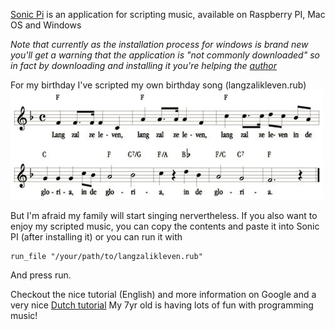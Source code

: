 [Sonic Pi](http://sonic-pi.net/) is an application for scripting music, available on Raspberry PI, Mac OS and 
Windows

*Note that currently as the installation process for windows is brand new you'll get a warning that the application is "not commonly downloaded" so in fact by downloading and installing it you're helping the [author](https://twitter.com/samaaron/status/1246228442250706945)*

For my birthday I've scripted my own birthday song (langzalikleven.rub) ![notes](./langzalzeleven.jpg) 

But I'm afraid my family will start singing nervertheless. If you also want to enjoy my scripted music, you can copy the contents and paste it into Sonic PI (after installing it) or you can run it with 

    run_file "/your/path/to/langzalikleven.rub"
	
And press run.

Checkout the nice tutorial (English) and more information on Google and a very nice [Dutch tutorial](https://coderdojo-leiden.github.io/)
My 7yr old is having lots of fun with programming music!
